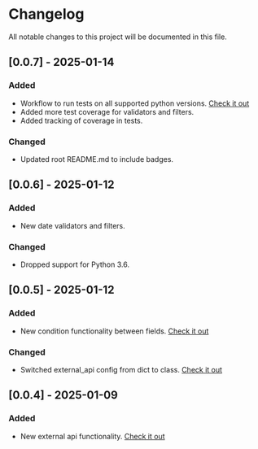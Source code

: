 # Changelog

All notable changes to this project will be documented in this file.


## [0.0.7] - 2025-01-14

### Added

- Workflow to run tests on all supported python versions. [Check it out](.github/workflows/test_env.yaml)
- Added more test coverage for validators and filters.
- Added tracking of coverage in tests.

### Changed

- Updated root README.md to include badges.


## [0.0.6] - 2025-01-12

### Added

- New date validators and filters.

### Changed

- Dropped support for Python 3.6.


## [0.0.5] - 2025-01-12

### Added

- New condition functionality between fields. [Check it out](flask_inputfilter/Condition/README.md)

### Changed

- Switched external_api config from dict to class. [Check it out](flask_inputfilter/Model/ExternalApiConfig.py)


## [0.0.4] - 2025-01-09

### Added

- New external api functionality. [Check it out](EXTERNAL_API.md)
